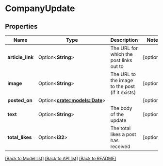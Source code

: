 # CompanyUpdate

## Properties

Name | Type | Description | Notes
------------ | ------------- | ------------- | -------------
**article_link** | Option<**String**> | The URL for which the post links out to | [optional]
**image** | Option<**String**> | The URL to the image to the post (if it exists) | [optional]
**posted_on** | Option<[**crate::models::Date**](Date.md)> |  | [optional]
**text** | Option<**String**> | The body of the update | [optional]
**total_likes** | Option<**i32**> | The total likes a post has received | [optional]

[[Back to Model list]](../README.md#documentation-for-models) [[Back to API list]](../README.md#documentation-for-api-endpoints) [[Back to README]](../README.md)


